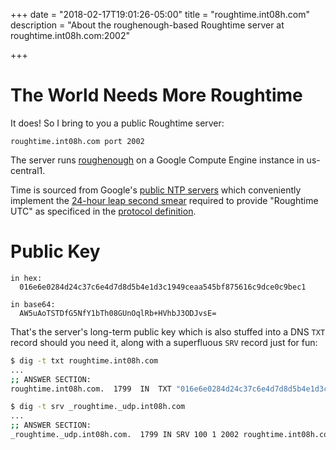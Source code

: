 +++
date = "2018-02-17T19:01:26-05:00"
title = "roughtime.int08h.com"
description = "About the roughenough-based Roughtime server at roughtime.int08h.com:2002"

+++

# The World Needs More Roughtime

It does! So I bring to you a public Roughtime server:

```text
roughtime.int08h.com port 2002
```

The server runs [roughenough](https://github.com/int08h/roughenough) on a Google Compute Engine
instance in us-central1. 

Time is sourced from Google's [public NTP servers](https://developers.google.com/time/) 
which conveniently implement the [24-hour leap second smear](https://developers.google.com/time/smear) required to 
provide "Roughtime UTC" as specificed in the 
[protocol definition](https://roughtime.googlesource.com/roughtime/+/HEAD/PROTOCOL.md#the-signed-response-and-roughtime-utc).

# Public Key 

```
in hex:
  016e6e0284d24c37c6e4d7d8d5b4e1d3c1949ceaa545bf875616c9dce0c9bec1

in base64:
  AW5uAoTSTDfG5NfY1bTh08GUnOqlRb+HVhbJ3ODJvsE=
```

That's the server's long-term public key which is also stuffed into a DNS `TXT` record should 
you need it, along with a superfluous `SRV` record just for fun:

```bash
$ dig -t txt roughtime.int08h.com
...
;; ANSWER SECTION:
roughtime.int08h.com.  1799  IN  TXT "016e6e0284d24c37c6e4d7d8d5b4e1d3c1949ceaa545bf875616c9dce0c9bec1"

$ dig -t srv _roughtime._udp.int08h.com
...
;; ANSWER SECTION:
_roughtime._udp.int08h.com.  1799 IN SRV 100 1 2002 roughtime.int08h.com.
```




